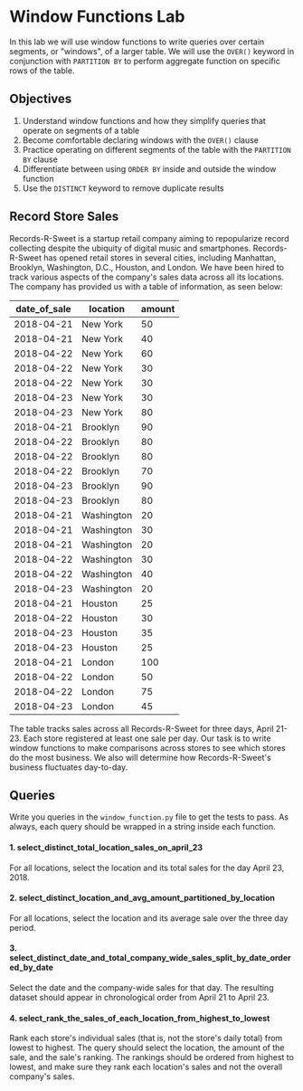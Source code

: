 
# Window Functions Lab

In this lab we will use window functions to write queries over certain segments, or "windows", of a larger table.  We will use the `OVER()` keyword in conjunction with `PARTITION BY` to perform aggregate function on specific rows of the table.

## Objectives

1.  Understand window functions and how they simplify queries that operate on segments of a table
2.  Become comfortable declaring windows with the `OVER()` clause
3.  Practice operating on different segments of the table with the `PARTITION BY` clause
4.  Differentiate between using `ORDER BY` inside and outside the window function
5.  Use the `DISTINCT` keyword to remove duplicate results

## Record Store Sales

Records-R-Sweet is a startup retail company aiming to repopularize record collecting despite the ubiquity of digital music and smartphones.  Records-R-Sweet has opened retail stores in several cities, including Manhattan, Brooklyn, Washington, D.C., Houston, and London.  We have been hired to track various aspects of the company's sales data across all its locations.  The company has provided us with a table of information, as seen below:

|date_of_sale|location  |amount|
|------------|----------|------|
|2018-04-21  |New York  |50    |
|2018-04-21  |New York  |40    |
|2018-04-22  |New York  |60    |
|2018-04-22  |New York  |30    |
|2018-04-22  |New York  |30    |
|2018-04-23  |New York  |30    |
|2018-04-23  |New York  |80    |
|2018-04-21  |Brooklyn  |90    |
|2018-04-22  |Brooklyn  |80    |
|2018-04-22  |Brooklyn  |80    |
|2018-04-22  |Brooklyn  |70    |
|2018-04-23  |Brooklyn  |90    |
|2018-04-23  |Brooklyn  |80    |
|2018-04-21  |Washington|20    |
|2018-04-21  |Washington|30    |
|2018-04-21  |Washington|20    |
|2018-04-22  |Washington|30    |
|2018-04-22  |Washington|40    |
|2018-04-23  |Washington|20    |
|2018-04-21  |Houston   |25    |
|2018-04-22  |Houston   |30    |
|2018-04-23  |Houston   |35    |
|2018-04-23  |Houston   |25    |
|2018-04-21  |London    |100   |
|2018-04-22  |London    |50    |
|2018-04-22  |London    |75    |
|2018-04-23  |London    |45    |

The table tracks sales across all Records-R-Sweet for three days, April 21-23.  Each store registered at least one sale per day.  Our task is to write window functions to make comparisons across stores to see which stores do the most business.  We also will determine how Records-R-Sweet's business fluctuates day-to-day.

## Queries

Write you queries in the `window_function.py` file to get the tests to pass.  As always, each query should be wrapped in a string inside each function.

#### 1. select_distinct_total_location_sales_on_april_23

For all locations, select the location and its total sales for the day April 23, 2018.

#### 2.  select_distinct_location_and_avg_amount_partitioned_by_location

For all locations, select the location and its average sale over the three day period.

#### 3.  select_distinct_date_and_total_company_wide_sales_split_by_date_ordered_by_date

Select the date and the company-wide sales for that day.  The resulting dataset should appear in chronological order from April 21 to April 23.

#### 4.  select_rank_the_sales_of_each_location_from_highest_to_lowest


Rank each store's individual sales (that is, not the store's daily total) from lowest to highest.  The query should select the location, the amount of the sale, and the sale's ranking.  The rankings should be ordered from highest to lowest, and make sure they rank each location's sales and not the overall company's sales.
